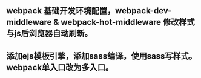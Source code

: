 ## webpack 基础开发环境配置，webpack-dev-middleware & webpack-hot-middleware 修改样式与js后浏览器自动刷新。

## 添加ejs模板引擎，添加sass编译，使用sass写样式。webpack单入口改为多入口。